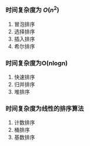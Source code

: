 ### 时间复杂度为 $O(n^2)$
1. 冒泡排序
2. 选择排序
3. 插入排序
4. 希尔排序

### 时间复杂度为O(nlogn)
1. 快速排序
2. 归并排序
3. 堆排序

### 时间复杂度为线性的排序算法
1. 计数排序
2. 桶排序
3. 基数排序
















